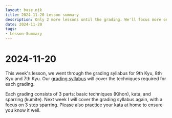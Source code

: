 ```yaml
---
layout: base.njk
title: 2024-11-20 Lesson summary
description: Only 2 more lessons until the grading. We'll focus more on the grading syllabus from now on. Tonight we went through 9th - 7th Kyu Grading syllabus.
date: 2024-11-20
tags:
- Lesson-Summary
---
```

# 2024-11-20

This week's lesson, we went through the grading syllabus for 9th Kyu, 8th Kyu and 7th Kyu. Our [grading syllabus](/kyu-syllabus/) will cover the techniques required for each grading.

Each grading consists of 3 parts: basic techniques (Kihon), kata, and sparring (kumite). Next week I will cover the grading syllabus again, with a focus on 3 step sparring. Please also practice your kata at home to ensure you know it well.
